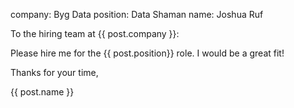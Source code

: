 company: Byg Data
position: Data Shaman
name: Joshua Ruf


To the hiring team at {{ post.company }}:

Please hire me for the {{ post.position}} role. I would be a great fit!

Thanks for your time,

{{ post.name }}

